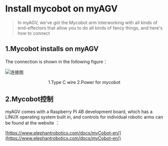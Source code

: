# Install mycobot on myAGV

> In myAGV, we've got the Mycobot arm interworking with all kinds of end-effectors that allow you to do all kinds of fancy things, and here's how to connect  

## 1.Mycobot installs on myAGV  

The connection is shown in the following figure：

![连接图](../image/小车与机械臂连接/连接图.png)
<center>1.Type C wire 2.Power for mycobot </center>


## 2.Mycobot控制
myAGV comes with a Raspberry PI 4B development board, which has a LINUX operating system built in, and controls for individual robotic arms can be found at the website  ：

[https://www.elephantrobotics.com/docs/myCobot-en/](https://www.elephantrobotics.com/docs/myCobot-en/)